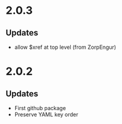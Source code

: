 # 2.0.3

## Updates

* allow $xref at top level (from ZorpEngur)

# 2.0.2

## Updates

* First github package
* Preserve YAML key order

